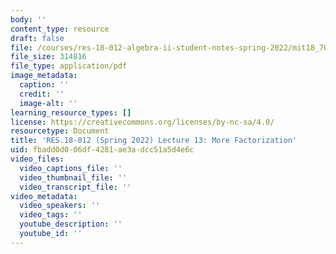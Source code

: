 ```yaml
---
body: ''
content_type: resource
draft: false
file: /courses/res-18-012-algebra-ii-student-notes-spring-2022/mit18_702s22_lect13.pdf
file_size: 314816
file_type: application/pdf
image_metadata:
  caption: ''
  credit: ''
  image-alt: ''
learning_resource_types: []
license: https://creativecommons.org/licenses/by-nc-sa/4.0/
resourcetype: Document
title: 'RES.18-012 (Spring 2022) Lecture 13: More Factorization'
uid: fbadd0d0-06df-4281-ae3a-dcc51a5d4e6c
video_files:
  video_captions_file: ''
  video_thumbnail_file: ''
  video_transcript_file: ''
video_metadata:
  video_speakers: ''
  video_tags: ''
  youtube_description: ''
  youtube_id: ''
---
```

